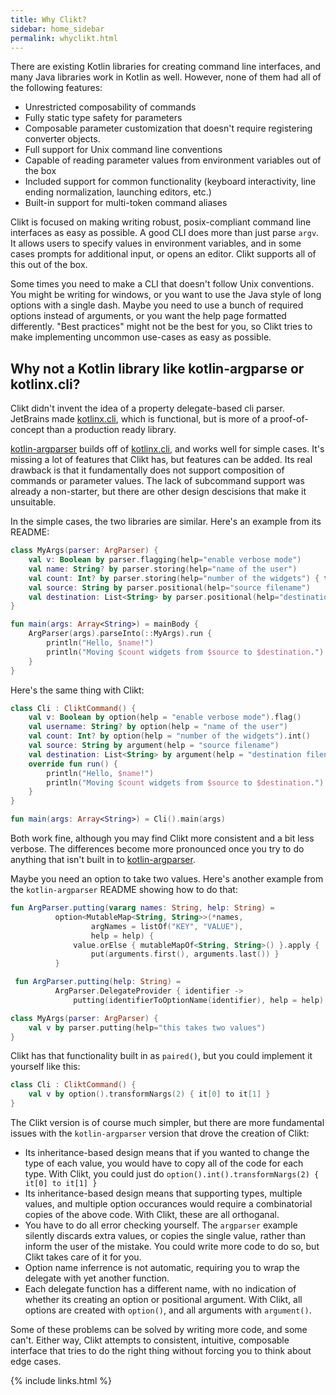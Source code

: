 ```yaml
---
title: Why Clikt?
sidebar: home_sidebar
permalink: whyclikt.html
---
```


There are existing Kotlin libraries for creating command line interfaces,
and many Java libraries work in Kotlin as well. However, none of them
had all of the following features:

* Unrestricted composability of commands
* Fully static type safety for parameters
* Composable parameter customization that doesn't require registering converter objects.
* Full support for Unix command line conventions
* Capable of reading parameter values from environment variables out of the box
* Included support for common functionality (keyboard interactivity, line ending normalization, launching editors, etc.)
* Built-in support for multi-token command aliases

Clikt is focused on making writing robust, posix-compliant command line
interfaces as easy as possible. A good CLI does more than just parse
`argv`. It allows users to specify values in environment variables, and
in some cases prompts for additional input, or opens an editor. Clikt
supports all of this out of the box.

Some times you need to make a CLI that doesn't follow Unix conventions.
You might be writing for windows, or you want to use the Java style of
long options with a single dash. Maybe you need to use a bunch of
required options instead of arguments, or you want the help page
formatted differently. "Best practices" might not be the best for you,
so Clikt tries to make implementing uncommon use-cases as easy as
possible.

## Why not a Kotlin library like kotlin-argparse or kotlinx.cli?

Clikt didn't invent the idea of a property delegate-based cli parser.
JetBrains made [kotlinx.cli](https://github.com/Kotlin/kotlinx.cli),
which is functional, but is more of a proof-of-concept than a production
ready library.

[kotlin-argparser](https://github.com/xenomachina/kotlin-argparser)
builds off of [kotlinx.cli](https://github.com/Kotlin/kotlinx.cli), and
works well for simple cases. It's missing a lot of features that Clikt
has, but features can be added. Its real drawback is that it
fundamentally does not support composition of commands or parameter
values. The lack of subcommand support was already a non-starter, but
there are other design descisions that make it unsuitable.

In the simple cases, the two libraries are similar. Here's an example
from its README:

```kotlin
class MyArgs(parser: ArgParser) {
    val v: Boolean by parser.flagging(help="enable verbose mode")
    val name: String? by parser.storing(help="name of the user")
    val count: Int? by parser.storing(help="number of the widgets") { toInt() }
    val source: String by parser.positional(help="source filename")
    val destination: List<String> by parser.positional(help="destination filename")
}

fun main(args: Array<String>) = mainBody {
    ArgParser(args).parseInto(::MyArgs).run {
        println("Hello, $name!")
        println("Moving $count widgets from $source to $destination.")
    }
}
```

Here's the same thing with Clikt:

```kotlin
class Cli : CliktCommand() {
    val v: Boolean by option(help = "enable verbose mode").flag()
    val username: String? by option(help = "name of the user")
    val count: Int? by option(help = "number of the widgets").int()
    val source: String by argument(help = "source filename")
    val destination: List<String> by argument(help = "destination filename").multiple()
    override fun run() {
        println("Hello, $name!")
        println("Moving $count widgets from $source to $destination.")
    }
}

fun main(args: Array<String>) = Cli().main(args)
```

Both work fine, although you may find Clikt more consistent and a bit
less verbose. The differences become more pronounced once you try to do
anything that isn't built in to [kotlin-argparser](https://github.com/xenomachina/kotlin-argparser).

Maybe you need an option to take two values. Here's another example from
the `kotlin-argparser` README showing how to do that:

```kotlin
fun ArgParser.putting(vararg names: String, help: String) =
          option<MutableMap<String, String>>(*names,
                  argNames = listOf("KEY", "VALUE"),
                  help = help) {
              value.orElse { mutableMapOf<String, String>() }.apply {
                  put(arguments.first(), arguments.last()) }
          }

 fun ArgParser.putting(help: String) =
          ArgParser.DelegateProvider { identifier ->
              putting(identifierToOptionName(identifier), help = help) }

class MyArgs(parser: ArgParser) {
    val v by parser.putting(help="this takes two values")
}
```

Clikt has that functionality built in as `paired()`,  <!-- TODO: link to paired -->
but you could implement it yourself like this:

```kotlin
class Cli : CliktCommand() {
    val v by option().transformNargs(2) { it[0] to it[1] }
}
```

The Clikt version is of course much simpler, but there are more
fundamental issues with the `kotlin-argparser` version that drove the
creation of Clikt:

* Its inheritance-based design means that if you wanted to change the type of each value, you would have to copy all of the code for each type. With Clikt, you could just do `option().int().transformNargs(2) { it[0] to it[1] }`
* Its inheritance-based design means that supporting types, multiple values, and multiple option occurances would require a combinatorial copies of the above code. With Clikt, these are all orthoganal.
* You have to do all error checking yourself. The `argparser` example silently discards extra values, or copies the single value, rather than inform the user of the mistake. You could write more code to do so, but Clikt takes care of it for you.
* Option name inferrence is not automatic, requiring you to wrap the delegate with yet another function.
* Each delegate function has a different name, with no indication of whether its creating an option or positional argument. With Clikt, all options are created with `option()`, and all arguments with `argument()`.

Some of these problems can be solved by writing more code, and some
can't. Either way, Clikt attempts to consistent, intuitive, composable
interface that tries to do the right thing without forcing you to think
about edge cases.

{% include links.html %}
